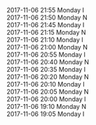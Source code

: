 2017-11-06 21:55 Monday  I  
2017-11-06 21:50 Monday  N  
2017-11-06 21:45 Monday  I  
2017-11-06 21:15 Monday  N  
2017-11-06 21:10 Monday  I  
2017-11-06 21:00 Monday  N  
2017-11-06 20:55 Monday  I  
2017-11-06 20:40 Monday  N  
2017-11-06 20:35 Monday  I  
2017-11-06 20:20 Monday  N  
2017-11-06 20:10 Monday  I  
2017-11-06 20:05 Monday  N  
2017-11-06 20:00 Monday  I  
2017-11-06 19:10 Monday  N  
2017-11-06 19:05 Monday  I  

